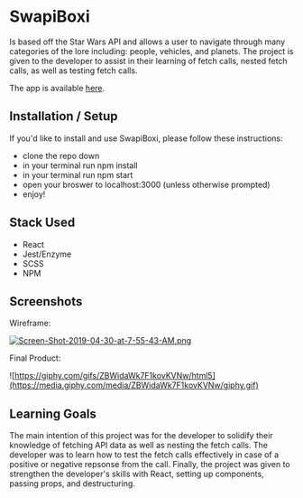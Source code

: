 # SwapiBoxi

Is based off the Star Wars API and allows a user to navigate through many categories of the lore including: people, vehicles, and planets. The project is given to the developer to assist in their learning of fetch calls, nested fetch calls, as well as testing fetch calls.

The app is available [here](https://raechelo.github.io/swapiBox/).

## Installation / Setup
 If you'd like to install and use SwapiBoxi, please follow these instructions:
 - clone the repo down
 - in your terminal run npm install
 - in your terminal run npm start
 - open your broswer to localhost:3000 (unless otherwise prompted)
 - enjoy!
 
 ## Stack Used
 - React
 - Jest/Enzyme
 - SCSS
 - NPM
 
## Screenshots
Wireframe:

[![Screen-Shot-2019-04-30-at-7-55-43-AM.png](https://i.postimg.cc/7L2v9BzL/Screen-Shot-2019-04-30-at-7-55-43-AM.png)](https://postimg.cc/zL8PXF0m)

Final Product:

![https://giphy.com/gifs/ZBWidaWk7F1kovKVNw/html5](https://media.giphy.com/media/ZBWidaWk7F1kovKVNw/giphy.gif)
 
## Learning Goals
The main intention of this project was for the developer to solidify their knowledge of fetching API data as well as nesting the fetch calls. The developer was to learn how to test the fetch calls effectively in case of a positive or negative repsonse from the call. Finally, the project was given to strengthen the developer's skills with React, setting up components, passing props, and destructuring.
